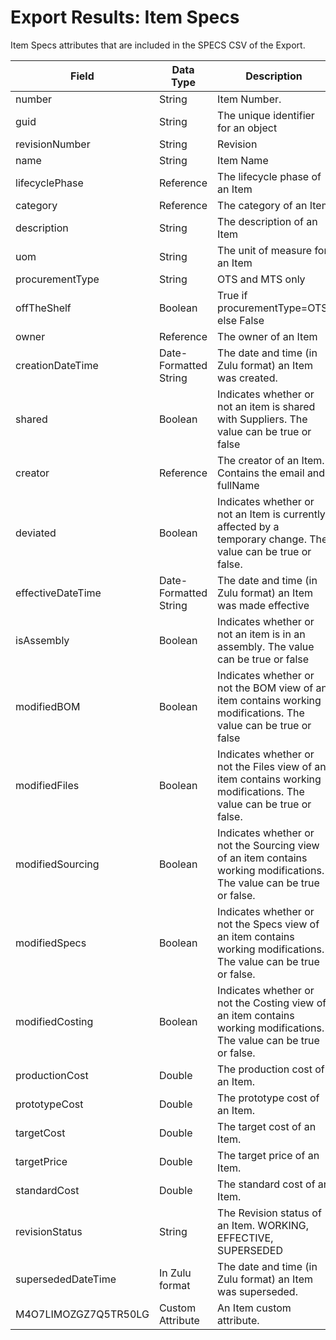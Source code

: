 # Export Results: Item Specs 
Item Specs attributes that are included in the SPECS CSV of the Export.


| Field<br> | Data Type<br> | Description<br> |
|  --- |  --- |  --- | 
| number<br> | String<br> | Item Number.<br> |
| guid<br> | String<br> | The unique identifier for an object<br> |
| revisionNumber<br> | String<br> | Revision<br> |
| name<br> | String<br> | Item Name<br> |
| lifecyclePhase<br> | Reference<br> | The lifecycle phase of an Item<br> |
| category<br> | Reference<br> | The category of an Item<br> |
| description<br> | String<br> | The description of an Item<br> |
| uom<br> | String<br> | The unit of measure for an Item<br> |
| procurementType<br> | String<br> | OTS and MTS only<br> |
| offTheShelf<br> | Boolean<br> | True if procurementType=OTS, else False<br> |
| owner<br> | Reference<br> | The owner of an Item<br> |
| creationDateTime<br> | Date\-Formatted String<br> | The date and time \(in Zulu format\) an Item was created.<br> |
| shared<br> | Boolean<br> | Indicates whether or not an item is shared with Suppliers. The value can be true or false<br> |
| creator<br> | Reference<br> | The creator of an Item. Contains the email and fullName<br> |
| deviated<br> | Boolean<br> | Indicates whether or not an Item is currently affected by a temporary change. The value can be true or false.<br> |
| effectiveDateTime<br> | Date\-Formatted String<br> | The date and time \(in Zulu format\) an Item was made effective<br> |
| isAssembly<br> | Boolean<br> | Indicates whether or not an item is in an assembly. The value can be true or false<br> |
| modifiedBOM<br> | Boolean<br> | Indicates whether or not the BOM view of an item contains working modifications. The value can be true or false<br> |
| modifiedFiles<br> | Boolean<br> | Indicates whether or not the Files view of an item contains working modifications. The value can be true or false.<br> |
| modifiedSourcing<br> | Boolean<br> | Indicates whether or not the Sourcing view of an item contains working modifications. The value can be true or false.<br> |
| modifiedSpecs<br> | Boolean<br> | Indicates whether or not the Specs view of an item contains working modifications. The value can be true or false.<br> |
| modifiedCosting<br> | Boolean<br> | Indicates whether or not the Costing view of an item contains working modifications. The value can be true or false.<br> |
| productionCost<br> | Double<br> | The production cost of an Item.<br> |
| prototypeCost<br> | Double<br> | The prototype cost of an Item.<br> |
| targetCost<br> | Double<br> | The target cost of an Item.<br> |
| targetPrice<br> | Double<br> | The target price of an Item.<br> |
| standardCost<br> | Double<br> | The standard cost of an Item.<br> |
| revisionStatus<br> | String<br> | The Revision status of an Item. WORKING, EFFECTIVE, SUPERSEDED<br> |
| supersededDateTime<br> | In Zulu format<br> | The date and time \(in Zulu format\) an Item was superseded.<br> |
| M4O7LIMOZGZ7Q5TR50LG<br> | Custom Attribute<br> | An Item custom attribute.<br> |

